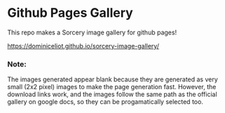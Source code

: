 # Github Pages Gallery
This repo makes a Sorcery image gallery for github pages!

https://dominiceliot.github.io/sorcery-image-gallery/


### Note:
The images generated appear blank because they are generated as very small (2x2 pixel) images to make the page generation fast. However, the download links work, and the images follow the same path as the official gallery on google docs, so they can be progamatically selected too.
